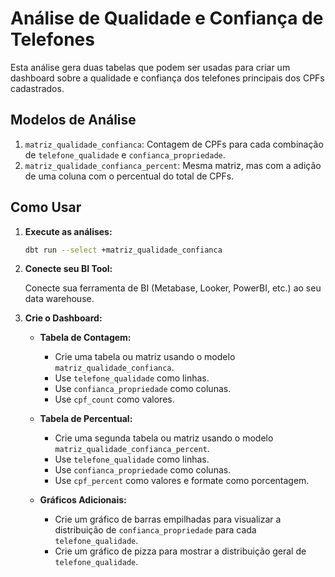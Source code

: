 # Análise de Qualidade e Confiança de Telefones

Esta análise gera duas tabelas que podem ser usadas para criar um dashboard sobre a qualidade e confiança dos telefones principais dos CPFs cadastrados.

## Modelos de Análise

1.  `matriz_qualidade_confianca`: Contagem de CPFs para cada combinação de `telefone_qualidade` e `confianca_propriedade`.
2.  `matriz_qualidade_confianca_percent`: Mesma matriz, mas com a adição de uma coluna com o percentual do total de CPFs.

## Como Usar

1.  **Execute as análises:**

    ```bash
    dbt run --select +matriz_qualidade_confianca
    ```

2.  **Conecte seu BI Tool:**

    Conecte sua ferramenta de BI (Metabase, Looker, PowerBI, etc.) ao seu data warehouse.

3.  **Crie o Dashboard:**

    *   **Tabela de Contagem:**
        *   Crie uma tabela ou matriz usando o modelo `matriz_qualidade_confianca`.
        *   Use `telefone_qualidade` como linhas.
        *   Use `confianca_propriedade` como colunas.
        *   Use `cpf_count` como valores.

    *   **Tabela de Percentual:**
        *   Crie uma segunda tabela ou matriz usando o modelo `matriz_qualidade_confianca_percent`.
        *   Use `telefone_qualidade` como linhas.
        *   Use `confianca_propriedade` como colunas.
        *   Use `cpf_percent` como valores e formate como porcentagem.

    *   **Gráficos Adicionais:**
        *   Crie um gráfico de barras empilhadas para visualizar a distribuição de `confianca_propriedade` para cada `telefone_qualidade`.
        *   Crie um gráfico de pizza para mostrar a distribuição geral de `telefone_qualidade`.
